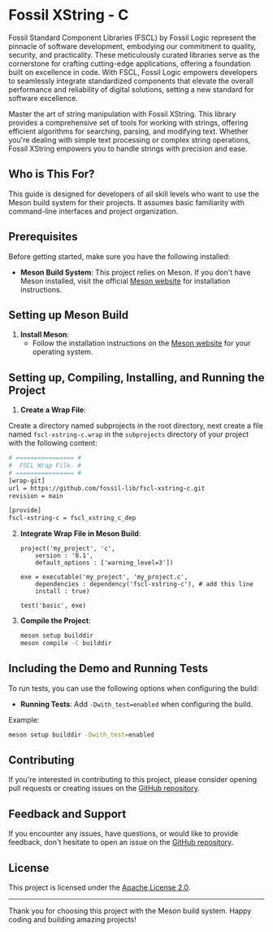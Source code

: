 # Fossil XString - **C**

Fossil Standard Component Libraries (FSCL) by Fossil Logic represent the pinnacle of software development, embodying our commitment to quality, security, and practicality. These meticulously curated libraries serve as the cornerstone for crafting cutting-edge applications, offering a foundation built on excellence in code. With FSCL, Fossil Logic empowers developers to seamlessly integrate standardized components that elevate the overall performance and reliability of digital solutions, setting a new standard for software excellence.

Master the art of string manipulation with Fossil XString. This library provides a comprehensive set of tools for working with strings, offering efficient algorithms for searching, parsing, and modifying text. Whether you're dealing with simple text processing or complex string operations, Fossil XString empowers you to handle strings with precision and ease.

## Who is This For?

This guide is designed for developers of all skill levels who want to use the Meson build system for their projects. It assumes basic familiarity with command-line interfaces and project organization.

## Prerequisites

Before getting started, make sure you have the following installed:

- **Meson Build System**: This project relies on Meson. If you don't have Meson installed, visit the official [Meson website](https://mesonbuild.com/Getting-meson.html) for installation instructions.

## Setting up Meson Build

1. **Install Meson**:
   - Follow the installation instructions on the [Meson website](https://mesonbuild.com/Getting-meson.html) for your operating system.

## Setting up, Compiling, Installing, and Running the Project

1. **Create a Wrap File**:

Create a directory named subprojects in the root directory, next create a file named `fscl-xstring-c.wrap` in the `subprojects` directory of your project with the following content:

   ```bash
   # ================ #
   #  FSCL Wrap File. #
   # ================ #
   [wrap-git]
   url = https://github.com/fossil-lib/fscl-xstring-c.git
   revision = main
   
   [provide]
   fscl-xstring-c = fscl_xstring_c_dep
   ```

2. **Integrate Wrap File in Meson Build**:
   ```meson
   project('my_project', 'c',
       version : '0.1',
       default_options : ['warning_level=3'])

   exe = executable('my_project', 'my_project.c',
       dependencies : dependency('fscl-xstring-c'), # add this line
       install : true)

   test('basic', exe)
   ```

3. **Compile the Project**:
   ```bash
   meson setup builddir
   meson compile -C builddir
   ```

## Including the Demo and Running Tests

To run tests, you can use the following options when configuring the build:

- **Running Tests**: Add `-Dwith_test=enabled` when configuring the build.

Example:

```bash
meson setup builddir -Dwith_test=enabled
```

## Contributing

If you're interested in contributing to this project, please consider opening pull requests or creating issues on the [GitHub repository](https://github.com/fossil-lib/fscl-xstring-c).

## Feedback and Support

If you encounter any issues, have questions, or would like to provide feedback, don't hesitate to open an issue on the [GitHub repository](https://github.com/fossil-lib/fscl-xstring-c/issues).

## License

This project is licensed under the [Apache License 2.0](LICENSE).

---

Thank you for choosing this project with the Meson build system. Happy coding and building amazing projects!
